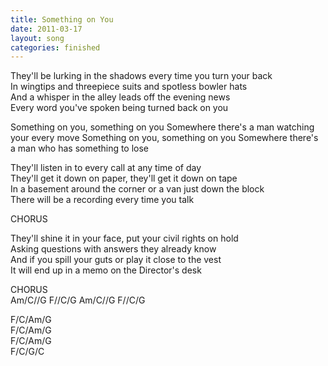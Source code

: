 ```yaml
---
title: Something on You
date: 2011-03-17
layout: song
categories: finished
---
```

They'll be lurking in the shadows every time you turn your back  
In wingtips and threepiece suits and spotless bowler hats  
And a whisper in the alley leads off the evening news  
Every word you've spoken being turned back on you

<div class="chorus">Something on you, something on you  
Somewhere there's a man watching your every move  
Something on you, something on you  
Somewhere there's a man who has something to lose</div>

They'll listen in to every call at any time of day  
They'll get it down on paper, they'll get it down on tape  
In a basement around the corner or a van just down the block  
There will be a recording every time you talk

<div class="chorus">CHORUS</div>

They'll shine it in your face, put your civil rights on hold  
Asking questions with answers they already know  
And if you spill your guts or play it close to the vest  
It will end up in a memo on the Director's desk

<div class="chorus">CHORUS</div>
<div class="chords">
Am/C//G  
F//C/G  
Am/C//G  
F//C/G  

F/C/Am/G  
F/C/Am/G  
F/C/Am/G  
F/C/G/C</div>
